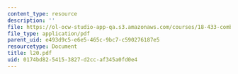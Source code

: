 ```yaml
---
content_type: resource
description: ''
file: https://ol-ocw-studio-app-qa.s3.amazonaws.com/courses/18-433-combinatorial-optimization-fall-2003/0174bd8254153827d2ccaf345a0fd0e4_l20.pdf
file_type: application/pdf
parent_uid: e493d9c5-e6e5-465c-9bc7-c590276187e5
resourcetype: Document
title: l20.pdf
uid: 0174bd82-5415-3827-d2cc-af345a0fd0e4
---
```

